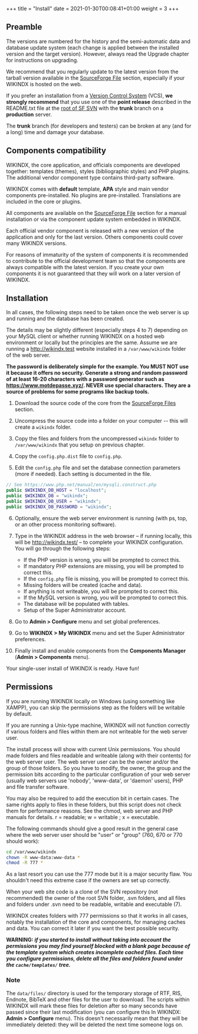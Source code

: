 +++
title = "Install"
date = 2021-01-30T00:08:41+01:00
weight = 3
+++

## Preamble

The versions are numbered for the history and the semi-automatic
data and database update system (each change is applied between
the installed version and the target version). However, always
read the Upgrade chapter for instructions on upgrading.

We recommend that you regularly update to the latest version from the
tarball version available in the [SourceForge File](https://sourceforge.net/projects/wikindx/files/) section,
especially if your WIKINDX is hosted on the web.

If you prefer an installation from a [Version Control System](https://en.wikipedia.org/wiki/Version_control) (VCS),
__we strongly recommend__ that you use one of the __point release__ described
in the README.txt file at the [root of SF SVN](https://sourceforge.net/p/wikindx/svn/HEAD/tree/)
with the __trunk__ branch on a __production__ server.

The __trunk__ branch (for developers and testers) can be broken at any
(and for a long) time and damage your database.


## Components compatibility

WIKINDX, the core application, and officials components are developed
together: templates (themes), styles (bibliographic styles) and PHP
plugins. The additional vendor component type contains third-party
software.

WIKINDX comes with __default__ template, __APA__ style and main vendor
components pre-installed. No plugins are pre-installed. Translations are
included in the core or plugins.

All components are available on the
[SourceForge File](https://sourceforge.net/projects/wikindx/files/)
section for a manual installation or via the component update system
embedded in WIKINDX.

Each official vendor component is released with a new version of the
application and only for the last version. Others components could
cover many WIKINDX versions.

For reasons of immaturity of the system of components it is recommended
to contribute to the official development team so that the components
are always compatible with the latest version. If you create your own
components it is not guaranteed that they will work on a later version
of WIKINDX.

## Installation

In all cases, the following steps need to be taken once the web server
is up and running and the database has been created.

The details may be slightly different (especially steps 4 to 7) depending
on your MySQL client or whether running WIKINDX on a hosted web environment
or locally but the principles are the same. Assume we are running
a <http://wikindx.test> website installed in a `/var/www/wikindx` folder
of the web server.

__The password is deliberately simple for the example. You MUST NOT use it because it offers no security. Generate a strong and random password of at least 16-20 characters with a password generator such as <https://www.motdepasse.xyz/>. NEVER use special characters. They are a source of problems for some programs like backup tools.__

1. Download the source code of the core from the [SourceForge Files](https://sourceforge.net/projects/wikindx/files/) section.

2. Uncompress the source code into a folder on your computer -- this will create a `wikindx` folder.

3. Copy the files and folders from the uncompressed `wikindx` folder
   to `/var/www/wikindx` that you setup on previous chapter.

4. Copy the `config.php.dist` file to `config.php`.

5. Edit the `config.php` file and set the database connection parameters
   (more if needed). Each setting is documented in the file.

```php
// See https://www.php.net/manual/en/mysqli.construct.php
public $WIKINDX_DB_HOST = "localhost";
public $WIKINDX_DB = "wikindx";
public $WIKINDX_DB_USER = "wikindx";
public $WIKINDX_DB_PASSWORD = "wikindx";
```

6. Optionally, ensure the web server environment is running
   (with ps, top, or an other process monitoring software).

7. Type in the WIKINDX address in the web browser – if running locally,
   this will be <http://wikindx.test/> – to complete your WIKINDX configuration. You will go through the following steps:

    - If the PHP version is wrong, you will be prompted to correct this.
    - If mandatory PHP extensions are missing, you will be prompted to correct this.
    - If the `config.php` file is missing, you will be prompted to correct this.
    - Missing folders will be created (cache and data).
    - If anything is not writeable, you will be prompted to correct this.
    - If the MySQL version is wrong, you will be prompted to correct this.
    - The database will be populated with tables.
    - Setup of the Super Administrator account.

8. Go to __Admin > Configure__ menu and set global preferences.

9. Go to __WIKINDX > My WIKINDX__ menu and set the Super Administrator preferences.

10. Finally install and enable components from the __Components Manager__  (__Admin > Components__ menu).

Your single-user install of WIKINDX is ready. Have fun!


## Permissions

If you are running WIKINDX locally on Windows (using something like
XAMPP), you can skip the permissions step as the folders will be writable by
default.

If you are running a Unix-type machine, WIKINDX will not function correctly
if various folders and files within them are not writeable for the web server user.

The install process will show with current Unix permissions. You should made folders
and files readable and writeable (along with their contents) for the web server user.
The web server user can be the owner and/or the group of those folders. So you have to modify,
the owner, the group and the permission bits according to the particular configuration
of your web server (usually web servers use 'nobody', 'www-data', or 'daemon' users),
PHP and file transfer software.

You may also be required to add the execution bit in certain cases.
The same rights apply to files in these folders, but this script does not
check them for performance reasons. See the chmod, web server and PHP manuals
for details. r = readable; w = writable ; x = executable.

The following commands should give a good result in the general case
where the web server user should be "user" or "group" (760, 670 or 770
should work):

~~~~sh
cd /var/www/wikindx
chown -R www-data:www-data *
chmod -R 777 *
~~~~

As a last resort you can use the 777 mode but it is a major security
flaw. You shouldn't need this extreme case if the owners are set up
correctly.

When your web site code is a clone of the SVN repository (not
recommended) the owner of the root SVN folder, .svn folders, and all
files and folders under .svn need to be readable, writable and
executable (7).

WIKINDX creates folders with 777 permissions so that it works in all
cases, notably the installation of the core and components, for managing
caches and data. You can correct it later if you want the best possible
security.

__WARNING: *if you started to install without taking into account the
permissions you may find yourself blocked with a blank page because of
the template system which creates incomplete cached files. Each time you
configure permissions, delete all the files and folders found under the
`cache/templates/` tree.*__


### Note

The `data/files/` directory is used for the temporary storage of RTF,
RIS, Endnote, BibTeX and other files for the user to download. The
scripts within WIKINDX will mark these files for deletion after so many
seconds have passed since their last modification (you can configure
this In WIKINDX: __Admin > Configure__ menu).
This doesn't necessarily mean that they will be immediately deleted:
they will be deleted the next time someone logs on.

